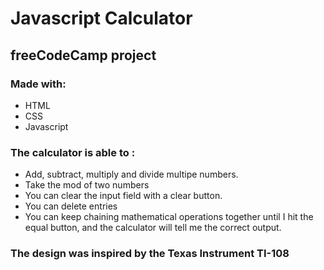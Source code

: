 # Javascript Calculator
## freeCodeCamp project
### Made with: 
* HTML
* CSS
* Javascript
### The calculator is able to : 
* Add, subtract, multiply and divide multipe numbers.
* Take the mod of two numbers
* You can clear the input field with a clear button.
* You can delete entries
* You can keep chaining mathematical operations together until I hit the equal button, and the calculator will tell me the correct output.
### The design was inspired by the Texas Instrument TI-108